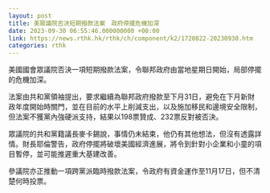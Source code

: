 ```yaml
---
layout: post
title: 美眾議院否決短期撥款法案　政府停擺危機加深
date: 2023-09-30 06:55:46.000000000 +08:00
link: https://news.rthk.hk/rthk/ch/component/k2/1720822-20230930.htm
categories: rthk
---
```


美國國會眾議院否決一項短期撥款法案，令聯邦政府由當地星期日開始，局部停擺的危機加深。

法案由共和黨領袖提出，要求繼續為聯邦政府撥款至下月31日，避免在下月新財政年度開始時關門，並在目前的水平上削減支出，以及施加移民和邊境安全限制，但法案不獲黨內強硬派支持，結果以198票贊成、232票反對被否決。

眾議院的共和黨籍議長麥卡錫說，事情仍未結束，他仍有其他想法，但沒有透露詳情。財長耶倫警告，政府停擺將破壞美國經濟進展，將令到針對小企業和小童的項目暫停，並可能推遲重大基建改善。

參議院亦正推動一項跨黨派臨時撥款法案，令政府有資金運作至11月17日，但不清楚何時投票。

